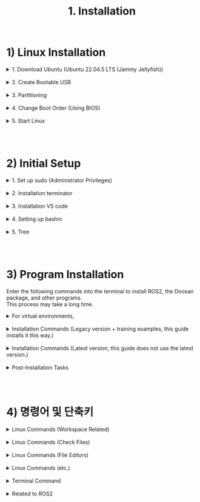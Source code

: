 # <center>1. Installation</center>

<br/>
<!------------------------------------------------------------------->

# 1) Linux Installation

<!------------------------------------------------------------------->
<details>
<summary>1. Download Ubuntu (Ubuntu 22.04.5 LTS (Jammy Jellyfish))</summary>

1. Download the ISO file via the link.(ubuntu-22.04.5-desktop-amd64.iso)  
https://releases.ubuntu.com/jammy/
</details>

<br/>
<!------------------------------------------------------------------->
<details>
<summary>2. Create Bootable USB</summary>

1) Prepare a bootable USB (4GB or larger)<br/>
2) Download Rufus: https://rufus.ie/en/<br/>
3) Connect the USB to your computer and run Rufus<br/>
4) Select the previously downloaded "ubuntu-22.04.5-desktop-amd64.iso" file, then click the 'Start' button<br/>
</details>

<br/>
<!------------------------------------------------------------------->
<details>
<summary>3. Partitioning</summary>

1. Windows Control Panel > Navigate to the Disk Management page to partition your drive<br/>
2. Right-click the partition and select "Shrink Volume"<br/>
3. Allocate enough disk space for the Linux installation<br/>

</details>


<br/>
<!------------------------------------------------------------------->
<details>
<summary>4. Change Boot Order (Using BIOS)</summary>

1. Shut down the Windows OS
2. Connect the bootable USB
3. Start the computer
4. Enter BIOS by pressing F2 (may vary depending on motherboard)
5. Navigate to the Security menu
6. Click Secure Boot Configuration
7. Change Secure Boot Option to Disabled (revert after Linux installation if not using Linux)
8. Go to the Boot menu
9. Set the Linux OS installation USB as the first priority and save (revert after installation)
10. Restart the computer
</details>


<br/>
<!------------------------------------------------------------------->
<details>
<summary>5. Start Linux</summary>

1. Welcome : English, install Ubuntu
2. Keyboard layout : English(US), English(US)
3. Updates and other software : Normal installation
4. Installation type : Something else - choose the free space and click "+"
5. Create partition : Size*, Primary, Beginning of this space, swap area  
> Size : 102,400MB (100GB) (adjust as required)  
> Type for the new partition : Primary  
> Location for the new partition : Beginning of this space  
> Use as : Ext4 journaling file system  
Mount point : /
1. Where are you? : Seoul
2. Who are you? : Set name and password (set in English, for this guide everything is set to 'asd')
3. Welcome to Ubuntu :  Wait for installation to complete
4. Installation Complete : Click Restart Now
5.  Online Accounts : Skip
6.  Livepatch : Next
7.  Help improve Ubuntu : No, don't send system info - Next
</details>


<br/><br/>
<!------------------------------------------------------------------->

# 2) Initial Setup

<!------------------------------------------------------------------->
<details>
<summary>1. Set up sudo (Administrator Privileges)</summary>

<br/>

Open the administrator settings page (using terminal):
``` bash
$ sudo visudo
```
Add the following lines to the opened file:
``` bash
# Replace 'asd' with your username

# Find the line that says 'root ALL=(ALL:ALL) ALL' and add the following line right below it
asd ALL=(ALL:ALL) ALL # Grants the user permission to use sudo commands

# Add the following line to the very bottom of the bashrc file
asd ALL=NOPASSWD: ALL # Command to bypass password input for sudo commands

# Press Ctrl + X (to save and exit)
```

![alt text](../image/1_1_sudoer.png)

</details>



<br/>
<!------------------------------------------------------------------->
<details>
<summary>2. Installation terminator</summary>

``` bash
$ sudo apt install terminator -y
```

![alt text](../image/1_2_terminator.png)

</details>

<br/>
<!------------------------------------------------------------------->
<details>
<summary>3. Installation VS code</summary>

#### Download: Download the vscode.deb file from the provided link
https://code.visualstudio.com/docs/?dv=linux64_deb

#### Installation (Using Terminal):
(Replace "code_1.94.2-1728494015_amd64" with the actual name of the downloaded file)
``` bash
$ cd Downloads && sudo apt install ./code_1.94.2-1728494015_amd64.deb
```

![alt text](../image/1_3_vscode.png)

</details>


<br/>
<!------------------------------------------------------------------->
<details>
<summary>4. Setting up bashrc</summary>

The bashrc file automatically runs when the terminal is launched. Through this process, we will specify commands to assist in using ROS2.  
#### Open the bashrc file:
```bash
$ code ~/.bashrc
```
#### Modify the bashrc file (Add content)
Add the following lines to the bottom of the .bashrc file and save:  

```bash
echo "bashrc is reloaded!"
echo "==================="
echo "if you want to use ROS2(ID=13), type the command \"rt\""
echo "if you want to reload the bashrc, type the command \"sb\""
echo "if you want to open the bashrc, type the command \"cb\""
alias cb="code ~/.bashrc"
alias sb="source ~/.bashrc"
alias cb="code ~/.bashrc"
alias ros_domain="export ROS_DOMAIN_ID=13; echo \"ROS_DOMAIN_ID=13\""
rw() {
cd ~/ros2_ws
export PYTHONPATH=$PYTHONPATH:~/ros2_ws/install/common2/lib/common2/imp
source /opt/ros/humble/local_setup.bash
source install/setup.bash
ros_domain
echo "ROS2 humble is activated! (ID=13) (ros2_ws)"
}
rw

# After saving, restart the terminal for the changes to take effect (or run "source ~/.bashrc"):  
# The rw command specified above will only work correctly after ROS2 installation and package build.  
```


![alt text](../image/1_4_bashrc.png)

</details>










<br/>
<!------------------------------------------------------------------->
<details>
<summary>5. Tree</summary>

![alt text](../image/1_5_tree.png)


</details>





















<br/><br/>
<!------------------------------------------------------------------->

# 3) Program Installation
Enter the following commands into the terminal to install ROS2, the Doosan package, and other programs.<br/> 
This process may take a long time.<br/>

<!------------------------------------------------------------------->
<details>
<summary>For virtual environments,</summary>
<br/> 

For virtual environments,
```bash
$ git clone -b humble-devel https://github.com/doosan-robotics/doosan-robot2.git
```
do not use this command.

<br/>

```bash
$ mkdir -p ~/ros2_ws/src
$ cp ~/Downloads/doosan-robot2-humble-devel.zip ~/ros2_ws/src
$ cd ~/ros2_ws/src
$ unzip doosan-robot2-humble-devel.zip
$ mv doosan-robot2-humble-devel doosan-robot2
$ rm ~/ros2_ws/src/doosan-robot2-humble-devel.zip
```
Instead, use this command to download the Doosan ROS2 Package.

</details>





<br/>
<!------------------------------------------------------------------->
<details>
<summary>Installation Commands (Legacy version + training examples, this guide installs it this way.)</summary>
<br/> 

> Note<br/> 
> 
> "$ ROS_DISTRO" and "$ USER" require the ROS2 version and your username.<br/>
> e.g. rosdep install -r --from-paths . --ignore-src --rosdistro humble -y
>
> To use ROS2 with Version 3.x Controller, specify the build option:<br/>
> $ colcon build --cmake-args -DDRCF_VER=3<br/>
> <br/>




<br/>

Execute the following commands at once: 

```bash

##################### Setting Variables #####################
ROS_DISTRO=humble # ros2 distribution
USER=asd # user name
ws_name=ros2_ws # workspace name

##################### ROS2 Installation #####################
### Set UTF-8 locale
sudo apt update && sudo apt install -y locales
sudo locale-gen en_US.UTF-8
sudo update-locale LC_ALL=en_US.UTF-8 LANG=en_US.UTF-8
export LANG=en_US.UTF-8

### Install ROS2 repository and dependencies
sudo apt install -y software-properties-common curl
sudo add-apt-repository universe -y
sudo curl -sSL https://raw.githubusercontent.com/ros/rosdistro/master/ros.key -o /usr/share/keyrings/ros-archive-keyring.gpg
echo "deb [arch=$(dpkg --print-architecture) signed-by=/usr/share/keyrings/ros-archive-keyring.gpg] http://packages.ros.org/ros2/ubuntu $(. /etc/os-release && echo $UBUNTU_CODENAME) main" | sudo tee /etc/apt/sources.list.d/ros2.list > /dev/null
sudo apt update
sudo apt upgrade -y
sudo apt install -y ros-humble-desktop ros-humble-ros-base ros-dev-tools

##################### Docker Installation #####################
sudo apt-get update
sudo apt-get install -y ca-certificates curl
sudo install -m 0755 -d /etc/apt/keyrings
sudo curl -fsSL https://download.docker.com/linux/ubuntu/gpg -o /etc/apt/keyrings/docker.asc
sudo chmod a+r /etc/apt/keyrings/docker.asc
echo "deb [arch=$(dpkg --print-architecture) signed-by=/etc/apt/keyrings/docker.asc] https://download.docker.com/linux/ubuntu $(. /etc/os-release && echo "$VERSION_CODENAME") stable" | sudo tee /etc/apt/sources.list.d/docker.list > /dev/null
sudo apt-get update
sudo apt-get install -y docker-ce docker-ce-cli containerd.io docker-buildx-plugin docker-compose-plugin
sudo docker run hello-world

##################### Doosan ROS2 Package Installation#####################
### Prerequisite installation elements before package installation
sudo apt-get update
sudo apt-get install -y libpoco-dev libyaml-cpp-dev wget
sudo apt-get install -y ros-humble-control-msgs ros-humble-realtime-tools ros-humble-xacro ros-humble-joint-state-publisher-gui ros-humble-ros2-control ros-humble-ros2-controllers ros-humble-gazebo-msgs ros-humble-moveit-msgs dbus-x11 ros-humble-moveit-configs-utils ros-humble-moveit-ros-move-group
sudo apt install ros-humble-moveit* -y

### install gazebo sim
$ echo "deb http://packages.osrfoundation.org/gazebo/ubuntu-stable $(lsb_release -cs) main" | sudo tee /etc/apt/sources.list.d/gazebo-stable.list
wget http://packages.osrfoundation.org/gazebo.key -O - | sudo apt-key add -
sudo apt-get update
sudo apt-get install -y libignition-gazebo6-dev ros-humble-gazebo-ros-pkgs ros-humble-moveit-msgs ros-humble-ros-gz-sim ros-humble-ros-gz-image ros-humble-tf-transformations

### We recommand the /home/<user_home>/ros2_ws/src
mkdir -p ~/$ws_name/src
cd ~/$ws_name/src
git clone -b humble https://github.com/seonghyun-ma/doosan-robot2.git
git clone -b humble https://github.com/ros-controls/gz_ros2_control
sudo rosdep init
rosdep update
rosdep install -r --from-paths . --ignore-src --rosdistro $ROS_DISTRO -y

### Install Doosan Robot Emulator
cd ~/$ws_name/src/doosan-robot2
sudo usermod -aG docker $USER
sudo ./install_emulator.sh

### Build settings
cd ~/$ws_name
source /opt/ros/humble/setup.bash
colcon build # v3 --> colcon build -DDRCF_VER=3
. install/setup.bash
```
</details>





<br/>
<!------------------------------------------------------------------->
<details>
<summary>Installation Commands (Latest version, this guide does not use the latest version.)</summary>
<br/> 

> Note<br/> 
> 
> "$ ROS_DISTRO" and "$ USER" require the ROS2 version and your username.<br/>
> e.g. rosdep install -r --from-paths . --ignore-src --rosdistro humble -y
>
> To use ROS2 with Version 3.x Controller, specify the build option:<br/>
> $ colcon build --cmake-args -DDRCF_VER=3<br/>
> <br/>




<br/>

Execute the following commands at once: 

```bash

##################### Setting Variables #####################
ROS_DISTRO=humble # ros2 distribution
USER=asd # user name
ws_name=ros2_ws # workspace name

##################### ROS2 Installation #####################
### Set UTF-8 locale
sudo apt update && sudo apt install -y locales
sudo locale-gen en_US.UTF-8
sudo update-locale LC_ALL=en_US.UTF-8 LANG=en_US.UTF-8
export LANG=en_US.UTF-8

### Install ROS2 repository and dependencies
sudo apt install -y software-properties-common curl
sudo add-apt-repository universe -y
sudo curl -sSL https://raw.githubusercontent.com/ros/rosdistro/master/ros.key -o /usr/share/keyrings/ros-archive-keyring.gpg
echo "deb [arch=$(dpkg --print-architecture) signed-by=/usr/share/keyrings/ros-archive-keyring.gpg] http://packages.ros.org/ros2/ubuntu $(. /etc/os-release && echo $UBUNTU_CODENAME) main" | sudo tee /etc/apt/sources.list.d/ros2.list > /dev/null
sudo apt update
sudo apt upgrade -y
sudo apt install -y ros-humble-desktop ros-humble-ros-base ros-dev-tools

##################### Docker Installation #####################
sudo apt-get update
sudo apt-get install -y ca-certificates curl
sudo install -m 0755 -d /etc/apt/keyrings
sudo curl -fsSL https://download.docker.com/linux/ubuntu/gpg -o /etc/apt/keyrings/docker.asc
sudo chmod a+r /etc/apt/keyrings/docker.asc
echo "deb [arch=$(dpkg --print-architecture) signed-by=/etc/apt/keyrings/docker.asc] https://download.docker.com/linux/ubuntu $(. /etc/os-release && echo "$VERSION_CODENAME") stable" | sudo tee /etc/apt/sources.list.d/docker.list > /dev/null
sudo apt-get update
sudo apt-get install -y docker-ce docker-ce-cli containerd.io docker-buildx-plugin docker-compose-plugin
sudo docker run hello-world

##################### Doosan ROS2 Package Installation#####################
### Prerequisite installation elements before package installation
sudo apt-get update
sudo apt-get install -y libpoco-dev libyaml-cpp-dev wget
sudo apt-get install -y ros-humble-control-msgs ros-humble-realtime-tools ros-humble-xacro ros-humble-joint-state-publisher-gui ros-humble-ros2-control ros-humble-ros2-controllers ros-humble-gazebo-msgs ros-humble-moveit-msgs dbus-x11 ros-humble-moveit-configs-utils ros-humble-moveit-ros-move-group
sudo apt install ros-humble-moveit* -y

### install gazebo sim
$ echo "deb http://packages.osrfoundation.org/gazebo/ubuntu-stable $(lsb_release -cs) main" | sudo tee /etc/apt/sources.list.d/gazebo-stable.list
wget http://packages.osrfoundation.org/gazebo.key -O - | sudo apt-key add -
sudo apt-get update
sudo apt-get install -y libignition-gazebo6-dev ros-humble-gazebo-ros-pkgs ros-humble-moveit-msgs ros-humble-ros-gz-sim ros-humble-ros-gz-image ros-humble-tf-transformations

### We recommand the /home/<user_home>/ros2_ws/src
mkdir -p ~/$ws_name/src
cd ~/$ws_name/src
git clone -b humble-devel https://github.com/doosan-robotics/doosan-robot2.git
git clone -b humble https://github.com/ros-controls/gz_ros2_control
sudo rosdep init
rosdep update
rosdep install -r --from-paths . --ignore-src --rosdistro $ROS_DISTRO -y

### Install Doosan Robot Emulator
cd ~/$ws_name/src/doosan-robot2
sudo usermod -aG docker $USER
sudo ./install_emulator.sh

### Build settings
cd ~/$ws_name
source /opt/ros/humble/setup.bash
colcon build # v3 --> colcon build -DDRCF_VER=3
. install/setup.bash
```
</details>



<br/>
<!------------------------------------------------------------------->
<details>
<summary>Post-Installation Tasks</summary>

<br/>

After the installation is complete, restart the system through the terminal (Command : reboot)
</details>











<br/><br/>
<!------------------------------------------------------------------->

# 4) 명령어 및 단축키

<details>
<summary>Linux Commands (Workspace Related)</summary>

| Command | Content | Remarks |
|-|-|-|
|cd         |Changing Workspace Locations               |$ cd [file_path]|
|cd /       |Move to the root directory                 ||
|cd ~       |Move to the home directory                 ||
|cd .       |Move to the current directory (refresh)    ||
|cd ..      |Move to the parent directory               |/app/bin/logs → /app/bin|
|cd -       |Move to the previous directory (go back)
|pwd        |Check the current directory
|mkdir      |Create a directory
|rmdir      |Delete a directory (only works if the directory is empty)
|rm         |Delete a file or directory                 |-r : Delete subdirectories
|           |                                           |-f : Force delete
|           |                                           |-i : Confirms before deletion
|ls         |Check the list of files or directories in the current directory    |$ ls -al
|           |                                           |-a : View all
|           |                                   |-l : Detailed information (owner, size, modification time, etc.)
|           |                                           |-S : Sort by size
|           |                                           |-h : Change units (KB, GB, etc.)
</details>








<br/>
<!------------------------------------------------------------------->
<details>
<summary>Linux Commands (Check Files)</summary>

| Command | Content | Remarks |
|-|-|-|
|cat    | Check short text file contents  | Can concatenate and display multiple files ($ cat [file1] [file2])
|more   | Check long text file contents   | Automatically exits after reading the file (more)
|less   | Check long text file contents   | Unlike "more", allows up and down navigation, exit with 'q' (less)
|head   | Display the first 10 lines | Can specify the number of lines with the -n option (head -n 5 [file_name])
|tail   | Display the last 10 lines  | Can specify the number of lines with the -n option (tail -n 5 [file_name])
</details>








<br/>
<!------------------------------------------------------------------->
<details>
<summary>Linux Commands (File Editors)</summary>

| Command | Content | Remarks |
|-|-|-|
|vi      | CLI text editor|
|vim     | Enhanced version of vi|
|nano    | CLI text editor with Ctrl commands|
|gedit   | GUI text editor (similar to Notepad)|
|code    | Using VS Code editor | Available after installing Visual Studio Code
</details>







<br/>
<!------------------------------------------------------------------->
<details>
<summary>Linux Commands (etc.)</summary>

| Command | Content | Remarks |
|-|-|-|
|clear      | Clear terminal screen         |
|echo       | Print to the screen           | $ echo 'hello world'
|alias|Create user-defind command| $ alias aa="[long command]" → Use the long command by entering 'aa' in the CLI
|unalias    | Delete user-defind command    |
|grep       | Search for specific words     | Use in command output : $ [command] \| grep [content]
|||Use on files : $ grep [content] [file_name]
</details>



<br/>
<!------------------------------------------------------------------->
<details>
<summary>Terminal Command</summary>

| Terminal Command | Content | Remarks |
|-|-|-|
|Ctrl + Alt + T     | Run terminal | The bashrc file is executed together when the terminal starts
|Ctrl + '-'         | Decrease font size
|Ctrl + Shift + '+' | Increase font size
|Ctrl + Shift + C   | Copy
|Ctrl + Shift + V   | Paste
|Ctrl + Shift + W   | Close one terminal window | Terminator only
|Ctrl + Shift + Q   | Close all terminal windows | Terminator only
|Ctrl + Shift + E   | Split vertically | Terminator only
|Ctrl + Shift + O   | Split horizontally | Terminator only
</details>



<br/>
<!------------------------------------------------------------------->
<details>
<summary>Related to ROS2</summary>

### Nodes
| Command | Description |
|-|-|
|ros2 node list | List of currently running nodes
|ros2 node info [node name]	| Check information of the specified node

### Topics
| Command | Description |
|-|-|
|ros2 topic list                    | List of currently active topics
|ros2 topic type [topic name]       | Check type of the specified topic
|ros2 topic info [topic name]       | Check information of the specified topic
|ros2 topic echo [topic name]       | Subscribe to the specified topic (continuously receives messages)
|ros2 topic pub --[publish rate] [topic name] [type] [arguments]| Publish to the specified topic

### Services
| Command | Description |
|-|-|
|ros2 service list                                      | List of currently available services
|ros2 service type [service name]                       | Check type of the specified service
|ros2 service call [service name] [type] [arguments]    | Call the specified service

### Actions
| Command | Description |
|-|-|
|ros2 action list                                       | List of currently available actions
|ros2 action info [action name]                         | Check information of the specified action
|ros2 action send_goal [action name] [type] [arguments] | Execute the specified action

### Interface (Message Types)
| Command | Description |
|-|-|
|ros2 interface show [message type]| Check interface of the type (for data input)
</details>

